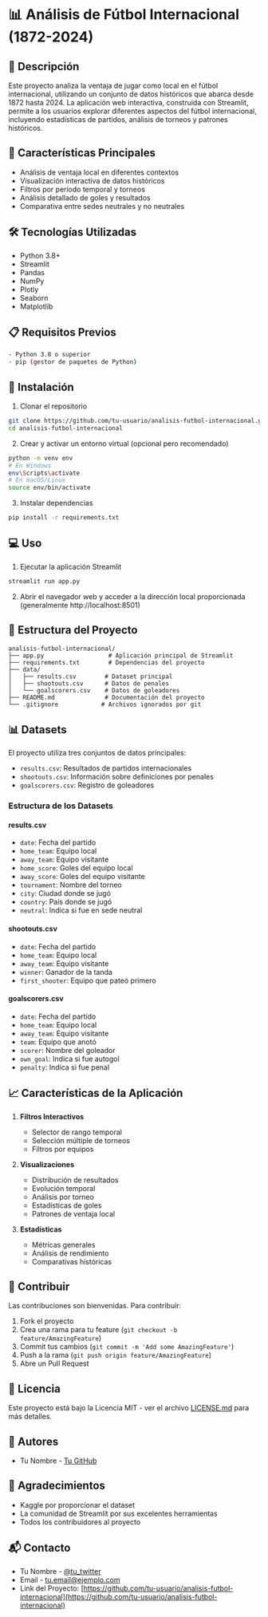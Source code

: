 # 📊 Análisis de Fútbol Internacional (1872-2024)

## 📝 Descripción
Este proyecto analiza la ventaja de jugar como local en el fútbol internacional, utilizando un conjunto de datos históricos que abarca desde 1872 hasta 2024. La aplicación web interactiva, construida con Streamlit, permite a los usuarios explorar diferentes aspectos del fútbol internacional, incluyendo estadísticas de partidos, análisis de torneos y patrones históricos.

## 🎯 Características Principales
- Análisis de ventaja local en diferentes contextos
- Visualización interactiva de datos históricos
- Filtros por período temporal y torneos
- Análisis detallado de goles y resultados
- Comparativa entre sedes neutrales y no neutrales

## 🛠 Tecnologías Utilizadas
- Python 3.8+
- Streamlit
- Pandas
- NumPy
- Plotly
- Seaborn
- Matplotlib

## 📋 Requisitos Previos
```bash
- Python 3.8 o superior
- pip (gestor de paquetes de Python)
```

## 🚀 Instalación

1. Clonar el repositorio
```bash
git clone https://github.com/tu-usuario/analisis-futbol-internacional.git
cd analisis-futbol-internacional
```

2. Crear y activar un entorno virtual (opcional pero recomendado)
```bash
python -m venv env
# En Windows
env\Scripts\activate
# En macOS/Linux
source env/bin/activate
```

3. Instalar dependencias
```bash
pip install -r requirements.txt
```

## 💻 Uso

1. Ejecutar la aplicación Streamlit
```bash
streamlit run app.py
```

2. Abrir el navegador web y acceder a la dirección local proporcionada (generalmente http://localhost:8501)

## 📁 Estructura del Proyecto
```
analisis-futbol-internacional/
├── app.py                  # Aplicación principal de Streamlit
├── requirements.txt        # Dependencias del proyecto
├── data/
│   ├── results.csv        # Dataset principal
│   ├── shootouts.csv      # Datos de penales
│   └── goalscorers.csv    # Datos de goleadores
├── README.md              # Documentación del proyecto
└── .gitignore            # Archivos ignorados por git
```

## 📊 Datasets
El proyecto utiliza tres conjuntos de datos principales:
- `results.csv`: Resultados de partidos internacionales
- `shootouts.csv`: Información sobre definiciones por penales
- `goalscorers.csv`: Registro de goleadores

### Estructura de los Datasets

#### results.csv
- `date`: Fecha del partido
- `home_team`: Equipo local
- `away_team`: Equipo visitante
- `home_score`: Goles del equipo local
- `away_score`: Goles del equipo visitante
- `tournament`: Nombre del torneo
- `city`: Ciudad donde se jugó
- `country`: País donde se jugó
- `neutral`: Indica si fue en sede neutral

#### shootouts.csv
- `date`: Fecha del partido
- `home_team`: Equipo local
- `away_team`: Equipo visitante
- `winner`: Ganador de la tanda
- `first_shooter`: Equipo que pateó primero

#### goalscorers.csv
- `date`: Fecha del partido
- `home_team`: Equipo local
- `away_team`: Equipo visitante
- `team`: Equipo que anotó
- `scorer`: Nombre del goleador
- `own_goal`: Indica si fue autogol
- `penalty`: Indica si fue penal

## 📈 Características de la Aplicación
1. **Filtros Interactivos**
   - Selector de rango temporal
   - Selección múltiple de torneos
   - Filtros por equipos

2. **Visualizaciones**
   - Distribución de resultados
   - Evolución temporal
   - Análisis por torneo
   - Estadísticas de goles
   - Patrones de ventaja local

3. **Estadísticas**
   - Métricas generales
   - Análisis de rendimiento
   - Comparativas históricas

## 🤝 Contribuir
Las contribuciones son bienvenidas. Para contribuir:

1. Fork el proyecto
2. Crea una rama para tu feature (`git checkout -b feature/AmazingFeature`)
3. Commit tus cambios (`git commit -m 'Add some AmazingFeature'`)
4. Push a la rama (`git push origin feature/AmazingFeature`)
5. Abre un Pull Request

## 📝 Licencia
Este proyecto está bajo la Licencia MIT - ver el archivo [LICENSE.md](LICENSE.md) para más detalles.

## 👥 Autores
- Tu Nombre - [Tu GitHub](https://github.com/tu-usuario)

## 🙏 Agradecimientos
- Kaggle por proporcionar el dataset
- La comunidad de Streamlit por sus excelentes herramientas
- Todos los contribuidores al proyecto

## 📬 Contacto
- Tu Nombre - [@tu_twitter](https://twitter.com/tu_usuario)
- Email - tu.email@ejemplo.com
- Link del Proyecto: [https://github.com/tu-usuario/analisis-futbol-internacional](https://github.com/tu-usuario/analisis-futbol-internacional)